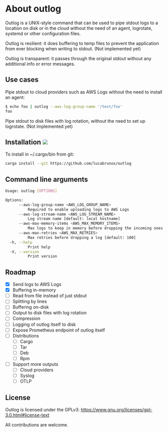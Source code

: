 # About outlog 

Outlog is a UNIX-style command that can be used to pipe stdout logs to a location on disk or in the cloud without the need of an agent, logrotate, systemd or other configuration files.

Outlog is resilient: it does buffering to temp files to prevent the application from ever blocking when writing to stdout. (Not implemented yet)

Outlog is transparent: it passes through the original stdout without any additional info or error messages.

## Use cases

Pipe stdout to cloud providers such as AWS Logs without the need to install an agent:

```bash
$ echo foo | outlog --aws-log-group-name '/test/foo'
foo
```
Pipe stdout to disk files with log rotation, without the need to set up logrotate. (Not implemented yet)

## Installation ![](https://github.com/lucabrunox/outlog/actions/workflows/ci.yml/badge.svg)

To install in ~/.cargo/bin from git:

```bash
cargo install --git https://github.com/lucabrunox/outlog
```

## Command line arguments

```bash
Usage: outlog [OPTIONS]

Options:
      --aws-log-group-name <AWS_LOG_GROUP_NAME>
          Required to enable uploading logs to AWS Logs
      --aws-log-stream-name <AWS_LOG_STREAM_NAME>
          Log stream name [default: local hostname]
      --aws-max-memory-items <AWS_MAX_MEMORY_ITEMS>
          Max logs to keep in memory before dropping the incoming ones [default: 1000]
      --aws-max-retries <AWS_MAX_RETRIES>
          Max retries before dropping a log [default: 100]
  -h, --help
          Print help
  -V, --version
          Print version
```

## Roadmap

- [X] Send logs to AWS Logs
- [X] Buffering in-memory
- [ ] Read from file instead of just stdout
- [ ] Splitting by lines
- [ ] Buffering on-disk
- [ ] Output to disk files with log rotation
- [ ] Compression
- [ ] Logging of outlog itself to disk
- [ ] Expose Prometheus endpoint of outlog itself
- [ ] Distributions
  - [ ] Cargo
  - [ ] Tar
  - [ ] Deb
  - [ ] Rpm
- [ ] Support more outputs
  - [ ] Cloud providers
  - [ ] Syslog
  - [ ] OTLP

## License

Outlog is licensed under the GPLv3: https://www.gnu.org/licenses/gpl-3.0.html#license-text

All contributions are welcome.
